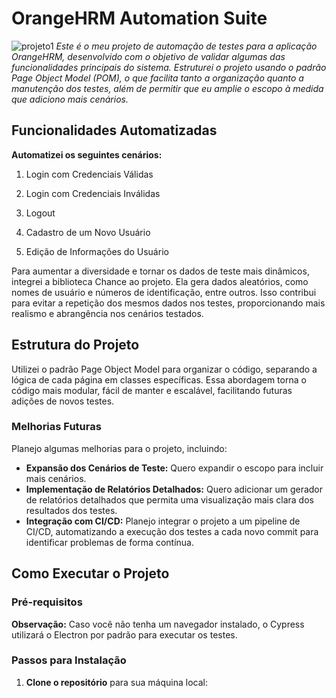 # OrangeHRM Automation Suite
![projeto1](https://github.com/user-attachments/assets/e3374d2f-6190-47cc-af15-473e57498358)
_Este é o meu projeto de automação de testes para a aplicação OrangeHRM, desenvolvido com o objetivo de validar algumas das funcionalidades principais do sistema. Estruturei o projeto usando o padrão Page Object Model (POM), o que facilita tanto a organização quanto a manutenção dos testes, além de permitir que eu amplie o escopo à medida que adiciono mais cenários._

## Funcionalidades Automatizadas
**Automatizei os seguintes cenários:**

1. Login com Credenciais Válidas

2. Login com Credenciais Inválidas

3. Logout

4. Cadastro de um Novo Usuário

5. Edição de Informações do Usuário

Para aumentar a diversidade e tornar os dados de teste mais dinâmicos, integrei a biblioteca Chance ao projeto. Ela gera dados aleatórios, como nomes de usuário e números de identificação, entre outros. Isso contribui para evitar a repetição dos mesmos dados nos testes, proporcionando mais realismo e abrangência nos cenários testados.

## Estrutura do Projeto
Utilizei o padrão Page Object Model para organizar o código, separando a lógica de cada página em classes específicas. Essa abordagem torna o código mais modular, fácil de manter e escalável, facilitando futuras adições de novos testes.

### Melhorias Futuras
Planejo algumas melhorias para o projeto, incluindo:

+ **Expansão dos Cenários de Teste:** Quero expandir o escopo para incluir mais cenários.
+ **Implementação de Relatórios Detalhados:** Quero adicionar um gerador de relatórios detalhados que permita uma visualização mais clara dos resultados dos testes.
+ **Integração com CI/CD:** Planejo integrar o projeto a um pipeline de CI/CD, automatizando a execução dos testes a cada novo commit para identificar problemas de forma contínua.

## Como Executar o Projeto
### Pré-requisitos

**Observação:** Caso você não tenha um navegador instalado, o Cypress utilizará o Electron por padrão para executar os testes.

### Passos para Instalação

1. **Clone o repositório** para sua máquina local:

```
